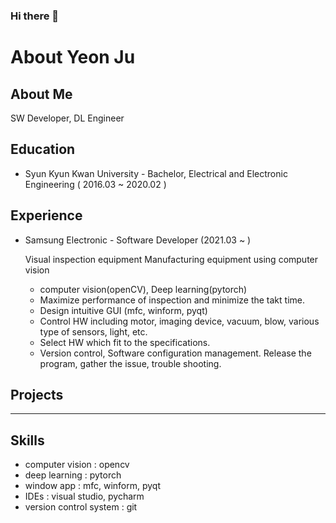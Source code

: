 ### Hi there 👋

# About Yeon Ju

## About Me

SW Developer, DL Engineer

## Education

* Syun Kyun Kwan University - Bachelor, Electrical and Electronic Engineering \( 2016.03 ~ 2020.02 \)

## Experience

* Samsung Electronic - Software Developer \(2021.03 ~ \)

  Visual inspection equipment
  Manufacturing equipment using computer vision

  * computer vision\(openCV\), Deep learning\(pytorch\)
  * Maximize performance of inspection and minimize the takt time.
  * Design intuitive GUI \(mfc, winform, pyqt\)
  * Control HW including motor, imaging device, vacuum, blow, various type of sensors, light, etc.
  * Select HW which fit to the specifications.
  * Version control, Software configuration management. Release the program, gather the issue, trouble shooting.

## Projects

* * * 
## Skills

* computer vision : opencv
* deep learning : pytorch
* window app : mfc, winform, pyqt
* IDEs : visual studio, pycharm
* version control system : git

